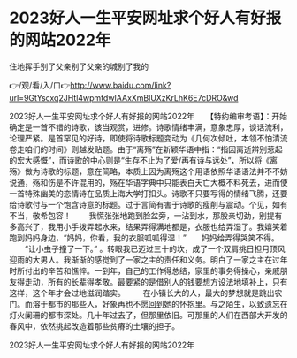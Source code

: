 # 2023好人一生平安网址求个好人有好报的网站2022年
住地挥手别了父亲别了父亲的城别了我的

👉/观/看/入/口👉http://www.baidu.com/link?url=9GtYscxq2JHtl4wpmtdwIAAxXmBlUXzKrLhK6E7cDRO&wd

2023好人一生平安网址求个好人有好报的网站2022年　　【特约编审考语】：开始确定是一首不错的诗歌，该当观赏，进修。诗歌情绪丰满，意象忠厚，谈话流利，论理严紧。是首罕见的好诗，即使将诗歌标题变动为《几何次倾吐，本领不怕清流卷走咱们的时间》则越发贴题。由于“离殇”在新颖华语中指：“指因离逝辨别惹起的宏大感慨”，而诗歌的中心则是“生存不止为了爱/再有诗与远处”，所以将《离殇》做为诗歌的标题，意在简略，本质上因为离殇这个用语依照华语语法并不不妨说通，殇和伤是不许混用的，殇在华语字典中只能表白夭亡大概不料死去，进而使一首特殊幽美的恋情诗在品质上海大学打扣头。诗歌不只要写得的情绪飞腾，还要给诗歌付与一个饱含诗意的标题。过于言简有害于诗歌的瘦削与震动。个见，如有不当，敬希包容！
　　我慌张张地跑到脸盆旁，一沾到水，那股亲切劲，别提有多高兴了，我用小手拨弄起水来，结果弄得满地都是，衣服也给弄湿了。我嬉笑着跑到妈妈身边，“妈妈，你看，我的衣服呱呱得湿！”　　妈妈给弄得哭笑不得。
　　“让小虫子撞了一下。”
。转眼我已迈过三十的坎，成了一个双肩挑日担月顶风迎雨的大男人。我渐渐的感觉到了一家之主的责任和义务。明白了一家之主在过年时所付出的辛苦和憔悴。一到年，自己的工作得总结，家里的事务得操心，亲戚朋友得走动，所有的长辈得孝敬。最要紧的是借别人的钱要想方设法地填补上，只有这样，这个年才会过地滋润踏实。
　　在小镇长大的人，最大的梦想就是跳出农门。而溶于都市的那些人，好象再也不愿回到她的怀抱里。与之陌生，以致遗忘在灯火阑珊的都市深处。几十年过去了，但那里依旧。可那里的人们在西部大开发的春风中，依然挑起改造着那些贫瘠的土壤的担子。

2023好人一生平安网址求个好人有好报的网站2022年
